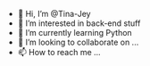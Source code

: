 - 👋 Hi, I’m @Tina-Jey
- 👀 I’m interested in back-end stuff
- 🌱 I’m currently learning Python
- 💞️ I’m looking to collaborate on ...
- 📫 How to reach me ...

<!---
Tina-Jey/Tina-Jey is a ✨ special ✨ repository because its `README.md` (this file) appears on your GitHub profile.
You can click the Preview link to take a look at your changes.
--->
